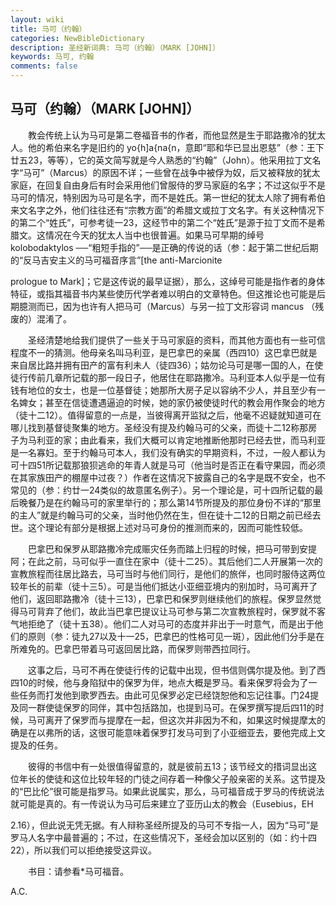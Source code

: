 ```yaml
---
layout: wiki
title: 马可（约翰）
categories: NewBibleDictionary
description: 圣经新词典: 马可（约翰）（MARK [JOHN]）
keywords: 马可, 约翰
comments: false
---
```


## 马可（约翰）（MARK [JOHN]）

　　教会传统上认为马可是第二卷福音书的作者，而他显然是生于耶路撒冷的犹太人。他的希伯来名字是旧约的 yo{h]a{na{n，意即“耶和华已显出恩慈”（参：王下廿五23，等等），它的英文简写就是今人熟悉的“约翰”（John）。他采用拉丁文名字“马可”（Marcus）的原因不详；一些曾在战争中被俘为奴，后又被释放的犹太家庭，在回复自由身后有时会采用他们曾服侍的罗马家庭的名字；不过这似乎不是马可的情况，特别因为马可是名字，而不是姓氏。第一世纪的犹太人除了拥有希伯来文名字之外，他们往往还有“宗教方面”的希腊文或拉丁文名字。有关这种情况下的第二个“姓氏”，可参考徒一23，这经节中的第二个“姓氏”是源于拉丁文而不是希腊文。这情况在今天的犹太人当中也很普遍。如果马可早期的绰号 kolobodaktylos ──“粗短手指的”──是正确的传说的话（参：起于第二世纪后期的“反马吉安主义的马可福音序言”[the anti-Marcionite

prologue to Mark]；它是这传说的最早证据），那么，这绰号可能是指作者的身体特征，或指其福音书内某些使历代学者难以明白的文章特色。但这推论也可能是后期臆测而已，因为也许有人把马可（Marcus）与另一拉丁文形容词 mancus （残废的）混淆了。

　　圣经清楚地给我们提供了一些关于马可家庭的资料，而其他方面也有一些可信程度不一的猜测。他母亲名叫马利亚，是巴拿巴的亲属（西四10）这巴拿巴就是来自居比路并拥有田产的富有利未人（徒四36）；姑勿论马可是哪一国的人，在使徒行传前几章所记载的那一段日子，他居住在耶路撒冷。马利亚本人似乎是一位有钱有地位的女士，也是一位基督徒；她那所大房子足以容纳不少人，并且至少有一名婢女；甚至在信徒遭遇逼迫的时候，她的家仍被使徒时代的教会用作聚会的地方（徒十二12）。值得留意的一点是，当彼得离开监狱之后，他毫不迟疑就知道可在哪儿找到基督徒聚集的地方。圣经没有提及约翰马可的父亲，而徒十二12称那房子为马利亚的家；由此看来，我们大概可以肯定地推断他那时已经去世，而马利亚是一名寡妇。至于约翰马可本人，我们没有确实的早期资料，不过，一般人都认为可十四51所记载那狼狈逃命的年青人就是马可（他当时是否正在看守果园，而必须在其家族田产的棚屋中过夜？）作者在这情况下披露自己的名字是既不安全，也不常见的（参：约廿一24类似的故意匿名例子）。另一个理论是，可十四所记载的最后晚餐乃是在约翰马可的家里举行的；那么第14节所提及的那位身份不详的“那里的主人”就是约翰马可的父亲，当时他仍然在生，但在徒十二12的日期之前已经去世。这个理论有部分是根据上述对马可身份的推测而来的，因而可能性较低。

　　巴拿巴和保罗从耶路撒冷完成赈灾任务而踏上归程的时候，把马可带到安提阿；在此之前，马可似乎一直住在家中（徒十二25）。其后他们二人开展第一次的宣教旅程而往居比路去，马可当时与他们同行，是他们的旅伴，也同时服侍这两位较年长的前辈（徒十三5）。可是当他们抵达小亚细亚境内的别加时，马可离开了他们，返回耶路撒冷（徒十三13），巴拿巴和保罗则继续他们的旅程。保罗显然觉得马可背弃了他们，故此当巴拿巴提议让马可参与第二次宣教旅程时，保罗就不客气地拒绝了（徒十五38）。他们二人对马可的态度并非出于一时意气，而是出于他们的原则（参：徒九27以及十一25，巴拿巴的性格可见一斑），因此他们分手是在所难免的。巴拿巴带着马可返回居比路，而保罗则带西拉同行。

　　这事之后，马可不再在使徒行传的记载中出现，但书信则偶尔提及他。到了西四10的时候，他与身陷狱中的保罗为伴，地点大概是罗马。看来保罗将会为了一些任务而打发他到歌罗西去。由此可见保罗必定已经饶恕他和忘记往事。门24提及同一群使徒保罗的同伴，其中包括路加，也提到马可。在保罗撰写提后四11的时候，马可离开了保罗而与提摩在一起，但这次并非因为不和，如果这时候提摩太的确是在以弗所的话，这很可能意味着保罗打发马可到了小亚细亚去，要他完成上文提及的任务。

　　彼得的书信中有一处很值得留意的，就是彼前五13；该节经文的措词显出这位年长的使徒和这位比较年轻的门徒之间存着一种像父子般亲密的关系。这节提及的“巴比伦”很可能是指罗马。如果此说属实，那么，马可福音成于罗马的传统说法就可能是真的。有一传说认为马可后来建立了亚历山太的教会（Eusebius，EH

2.16），但此说无凭无据。有人辩称圣经所提及的马可不专指一人，因为“马可”是罗马人名字中最普遍的；不过，在这些情况下，圣经会加以区别的（如：约十四22），所以我们可以拒绝接受这异议。

　　书目：请参看*马可福音。

A.C.








